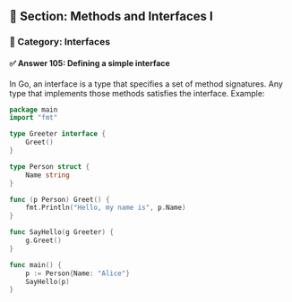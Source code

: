 ## 📘 Section: Methods and Interfaces I  
### 🔹 Category: Interfaces  
#### ✅ Answer 105: Defining a simple interface

In Go, an interface is a type that specifies a set of method signatures. Any type that implements those methods satisfies the interface. Example:

```go
package main
import "fmt"

type Greeter interface {
    Greet()
}

type Person struct {
    Name string
}

func (p Person) Greet() {
    fmt.Println("Hello, my name is", p.Name)
}

func SayHello(g Greeter) {
    g.Greet()
}

func main() {
    p := Person{Name: "Alice"}
    SayHello(p)
}
```
